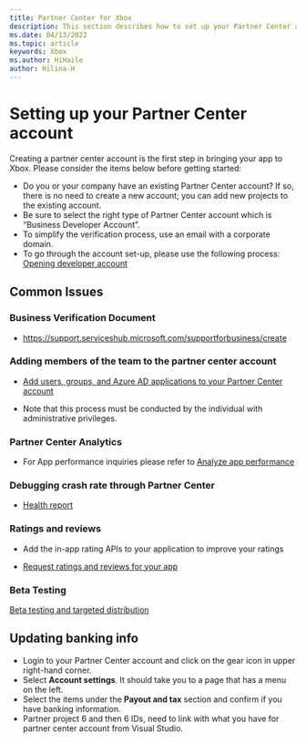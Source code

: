 ```yaml
---
title: Partner Center for Xbox
description: This section describes how to set up your Partner Center account for app development on Xbox
ms.date: 04/13/2022
ms.topic: article
keywords: Xbox
ms.author: HiHaile
author: Hilina-H
---
```


# Setting up your Partner Center account 

Creating a partner center account is the first step in bringing your app to Xbox. Please consider the items below before getting started:

- Do you or your company have an existing Partner Center account? If so, there is no need to create a new account; you can add new projects to the existing account.
- Be sure to select the right type of Partner Center account which is “Business Developer Account”.
- To simplify the verification process, use an email with a corporate domain.
- To go through the account set-up, please use the following process: [Opening developer account](/windows/apps/publish/partner-center/opening-a-developer-account?pivots=store-installer-msix)

## Common Issues

### Business Verification Document  

- [https://support.serviceshub.microsoft.com/supportforbusiness/create  ](https://support.serviceshub.microsoft.com/supportforbusiness/create  )

### Adding members of the team to the partner center account 

- [Add users, groups, and Azure AD applications to your Partner Center account](/windows/apps/publish/partner-center/add-users-groups-and-azure-ad-applications)

- Note that this process must be conducted by the individual with administrative privileges. 

### Partner Center Analytics  

- For App performance inquiries please refer to [Analyze app performance](../publish/analytics.md)

### Debugging crash rate through Partner Center

- [Health report](../publish/health-report.md)

### Ratings and reviews  

- Add the in-app rating APIs to your application to improve your ratings  

- [Request ratings and reviews for your app](../monetize/request-ratings-and-reviews.md)

### Beta Testing  

[Beta testing and targeted distribution](../publish/beta-testing-and-targeted-distribution.md)

## Updating banking info  

- Login to your Partner Center account and click on the gear icon in upper right-hand corner.
- Select **Account settings**. It should take you to a page that has a menu on the left.
- Select the items under the **Payout and tax** section and confirm if you have banking information.
- Partner project 6 and then 6 IDs, need to link with what you have for partner center account from Visual Studio.